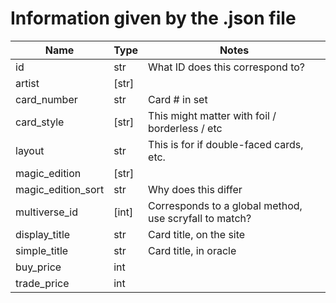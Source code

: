 # Information given by the .json file

|  Name              | Type          | Notes               
|--------------------|---------------|---------------------
|id                  |   str         | What ID does this correspond to?
|artist              |   [str]       |
|card_number         |   str         | Card # in set
|card_style          |   [str]       | This might matter with foil / borderless / etc
|layout              |   str         | This is for if double-faced cards, etc.
|magic_edition       |   [str]       |
|magic_edition_sort  |   str         | Why does this differ
|multiverse_id       |   [int]       | Corresponds to a global method, use scryfall to match?
|display_title       |   str         | Card title, on the site
|simple_title        |   str         | Card title, in oracle
|buy_price           |   int         |
|trade_price         |   int         |